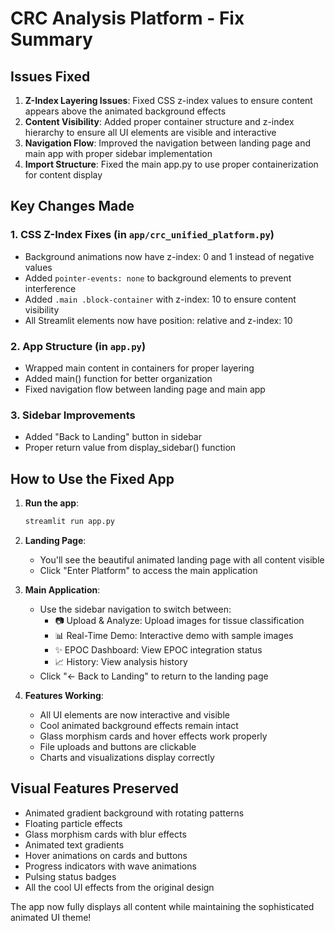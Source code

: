 # CRC Analysis Platform - Fix Summary

## Issues Fixed

1. **Z-Index Layering Issues**: Fixed CSS z-index values to ensure content appears above the animated background effects
2. **Content Visibility**: Added proper container structure and z-index hierarchy to ensure all UI elements are visible and interactive
3. **Navigation Flow**: Improved the navigation between landing page and main app with proper sidebar implementation
4. **Import Structure**: Fixed the main app.py to use proper containerization for content display

## Key Changes Made

### 1. CSS Z-Index Fixes (in `app/crc_unified_platform.py`)
- Background animations now have z-index: 0 and 1 instead of negative values
- Added `pointer-events: none` to background elements to prevent interference
- Added `.main .block-container` with z-index: 10 to ensure content visibility
- All Streamlit elements now have position: relative and z-index: 10

### 2. App Structure (in `app.py`)
- Wrapped main content in containers for proper layering
- Added main() function for better organization
- Fixed navigation flow between landing page and main app

### 3. Sidebar Improvements
- Added "Back to Landing" button in sidebar
- Proper return value from display_sidebar() function

## How to Use the Fixed App

1. **Run the app**:
   ```bash
   streamlit run app.py
   ```

2. **Landing Page**:
   - You'll see the beautiful animated landing page with all content visible
   - Click "Enter Platform" to access the main application

3. **Main Application**:
   - Use the sidebar navigation to switch between:
     - 📷 Upload & Analyze: Upload images for tissue classification
     - 📊 Real-Time Demo: Interactive demo with sample images
     - ✨ EPOC Dashboard: View EPOC integration status
     - 📈 History: View analysis history
   - Click "← Back to Landing" to return to the landing page

4. **Features Working**:
   - All UI elements are now interactive and visible
   - Cool animated background effects remain intact
   - Glass morphism cards and hover effects work properly
   - File uploads and buttons are clickable
   - Charts and visualizations display correctly

## Visual Features Preserved

- Animated gradient background with rotating patterns
- Floating particle effects
- Glass morphism cards with blur effects
- Animated text gradients
- Hover animations on cards and buttons
- Progress indicators with wave animations
- Pulsing status badges
- All the cool UI effects from the original design

The app now fully displays all content while maintaining the sophisticated animated UI theme! 